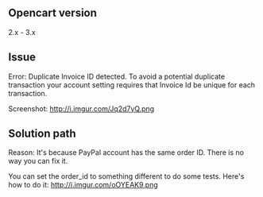 ## Opencart version

2.x - 3.x

## Issue

Error:
Duplicate Invoice ID detected. To avoid a potential duplicate transaction your account setting requires that Invoice Id be unique for each transaction.

Screenshot:
http://i.imgur.com/Jq2d7yQ.png

##  Solution path

Reason: It's because PayPal account has the same order ID.
There is no way you can fix it.

You can set the order_id to something different to do some tests.
Here's how to do it:
http://i.imgur.com/oOYEAK9.png
